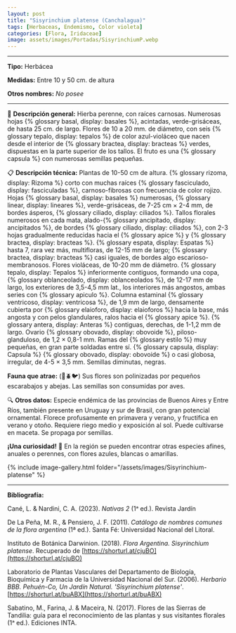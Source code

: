 ```yaml
---
layout: post
title: "Sisyrinchium platense (Canchalagua)"
tags: [Herbaceas, Endemismo, Color violeta]
categories: [Flora, Iridaceae]
image: assets/images/Portadas/SisyrinchiumP.webp
---
```


***

**Tipo:** Herbácea

**Medidas:** Entre 10 y 50 cm. de altura

**Otros nombres:** *No posee*

***

🌱 **Descripción general:** Hierba perenne, con raíces carnosas. Numerosas hojas {% glossary basal, display: basales %}, acintadas, verde-grisáceas, de hasta 25 cm. de largo. Flores de 10 a 20 mm. de diámetro, con seis {% glossary tepalo, display: tepalos %} de color azul-violáceo que nacen desde el interior de {% glossary bractea, display: bracteas %} verdes, dispuestas en la parte superior de los tallos. El fruto es una {% glossary capsula %} con numerosas semillas pequeñas.

📋 **Descripción técnica:** Plantas de 10-50 cm de altura. {% glossary rizoma, display: Rizoma %} corto con muchas raíces {% glossary fasciculado, display: fasciculadas %}, carnoso-fibrosas con frecuencia de color rojizo. Hojas {% glossary basal, display: basales %} numerosas, {% glossary linear, display: lineares %}, verde-grisáceas, de 7-25 cm × 2-4 mm, de bordes ásperos, {% glossary ciliado, display: ciliados %}. Tallos florales numerosos en cada mata, alado-{% glossary ancipitado, display: ancipitados %}, de bordes {% glossary ciliado, display: ciliados %}, con 2-3 hojas gradualmente reducidas hacia el {% glossary apice %} y {% glossary bractea, display: bracteas %}. {% glossary espata, display: Espatas %} hasta 7, rara vez más, multifloras, de 12-15 mm de largo; {% glossary bractea, display: bracteas %} casi iguales, de bordes algo escarioso-membranosos. Flores violáceas, de 10-20 mm de diámetro. {% glossary tepalo, display: Tepalos %} inferiormente contiguos, formando una copa, {% glossary oblanceolado, display: oblanceolados %}, de 12-17 mm de largo, los exteriores de 3,5-4,5 mm lat., los interiores más angostos, ambas series con {% glossary apiculo %}. Columna estaminal {% glossary ventricoso, display: ventricosa %}, de 1,9 mm de largo, densamente cubierta por {% glossary elaioforo, display: elaioforos %} hacia la base, más angosta y con pelos glandulares, ralos hacia el {% glossary apice %}. {% glossary antera, display: Anteras %} contiguas, derechas, de 1-1,2 mm de largo. Ovario {% glossary obovado, display: obovoide %}, piloso-glanduloso, de 1,2 × 0,8-1 mm. Ramas del {% glossary estilo %} muy pequeñas, en gran parte soldadas entre sí. {% glossary capsula, display: Capsula %} {% glossary obovado, display: obovoide %} o casi globosa, irregular, de 4-5 × 3,5 mm. Semillas diminutas, negras.

**Fauna que atrae:** (🐝🪲🐦) Sus flores son polinizadas por pequeños escarabajos y abejas. Las semillas son consumidas por aves.

🔍 **Otros datos:** Especie endémica de las provincias de Buenos Aires y Entre Ríos, también presente en Uruguay y sur de Brasil, con gran potencial ornamental. Florece profusamente en primavera y verano, y fructifica en verano y otoño. Requiere riego medio y exposición al sol. Puede cultivarse en maceta. Se propaga por semillas.

**¡Una curiosidad!** 👀 En la región se pueden encontrar otras especies afines, anuales o perennes, con flores azules, blancas o amarillas.

 {% include image-gallery.html folder="/assets/images/Sisyrinchium-platense" %}

***

**Bibliografía:**

Cané, L. & Nardini, C. A. (2023). *Nativas 2* (1ᵃ ed.). Revista Jardín

De La Peña, M. R., & Pensiero, J. F. (2011). *Catálogo de nombres comunes de la flora argentina* (1ª ed.). Santa Fé: Universidad Nacional del Litoral.

Instituto de Botánica Darwinion. (2018). *Flora Argentina. Sisyrinchium platense*. Recuperado de 
[https://shorturl.at/cjuBO](https://shorturl.at/cjuBO)

Laboratorio de Plantas Vasculares del Departamento de Biología, Bioquímica y Farmacia de la Universidad Nacional del Sur. (2006). *Herbario BBB. Pehuén-Co, Un Jardín Natural. 'Sisyrinchium platense'*. 
[https://shorturl.at/buABX](https://shorturl.at/buABX)

Sabatino, M., Farina, J. & Maceira, N. (2017). Flores de las Sierras de Tandilia: guía para el reconocimiento de las plantas y sus visitantes florales (1ᵃ ed.). Ediciones INTA.
